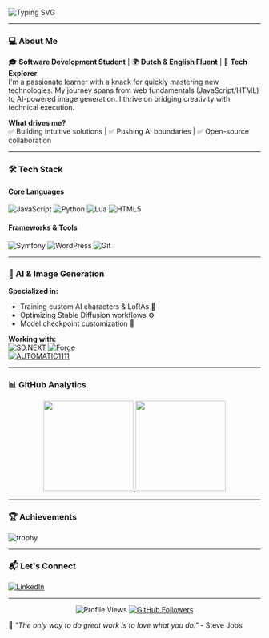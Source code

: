 ![Typing SVG](https://readme-typing-svg.demolab.com?font=Fira+Code&size=24&pause=1000&color=9F67F7&width=435&lines=Hello+there...;My+name+is+Pablo.;Welcome+to+my+github+profile!)

---

### 💻 About Me

🎓 **Software Development Student** | 🌍 **Dutch & English Fluent** | 🚀 **Tech Explorer**  
I'm a passionate learner with a knack for quickly mastering new technologies. My journey spans from web fundamentals (JavaScript/HTML) to AI-powered image generation. I thrive on bridging creativity with technical execution.

**What drives me?**  
✅ Building intuitive solutions | ✅ Pushing AI boundaries | ✅ Open-source collaboration  

---

### 🛠️ Tech Stack

#### **Core Languages**
![JavaScript](https://img.shields.io/badge/-JavaScript-F7DF1E?style=for-the-badge&logo=javascript&logoColor=black)
![Python](https://img.shields.io/badge/-Python-3776AB?style=for-the-badge&logo=python&logoColor=white)
![Lua](https://img.shields.io/badge/-Lua-2C2D72?style=for-the-badge&logo=lua&logoColor=white)
![HTML5](https://img.shields.io/badge/-HTML5-E34F26?style=for-the-badge&logo=html5&logoColor=white)

#### **Frameworks & Tools**
![Symfony](https://img.shields.io/badge/-Symfony-000000?style=for-the-badge&logo=symfony&logoColor=white)
![WordPress](https://img.shields.io/badge/-WordPress-21759B?style=for-the-badge&logo=wordpress&logoColor=white)
![Git](https://img.shields.io/badge/-Git-F05032?style=for-the-badge&logo=git&logoColor=white)

---

### 🤖 AI & Image Generation

**Specialized in:**  
- Training custom AI characters & LoRAs 🧠
- Optimizing Stable Diffusion workflows ⚙️
- Model checkpoint customization 🎨

**Working with:**  
[![SD.NEXT](https://img.shields.io/badge/SD.NEXT-Contributor-735BF7?style=flat-square)](https://github.com/vladmandic/sdnext)
[![Forge](https://img.shields.io/badge/Forge-Enthusiast-FF6F00?style=flat-square)](https://github.com/lllyasviel/stable-diffusion-webui-forge)  
[![AUTOMATIC1111](https://img.shields.io/badge/AUTOMATIC1111-Power%20User-00BFFF?style=flat-square)](https://github.com/AUTOMATIC1111/stable-diffusion-webui)

---

### 📊 GitHub Analytics

<div align="center">
  <a href="https://github.com/artheriax">
    <img height="180em" src="https://github-readme-stats.vercel.app/api?username=artheriax&show_icons=true&theme=dark&include_all_commits=true&count_private=true&hide_border=true"/>
<!--     <img height="180em" src="https://streak-stats.demolab.com?user=Artheriax&theme=dark&hide_border=true&mode=weekly" alt="GitHub Streak"/> -->
    <img height="180em" src="https://github-readme-stats.vercel.app/api/top-langs/?username=artheriax&layout=compact&theme=dark&hide_border=true"/>
  </a>
</div>

---

### 🏆 Achievements

![trophy](https://github-profile-trophy.vercel.app/?username=artheriax&theme=darkhub&no-frame=true&row=2&column=4)

---

### 📬 Let's Connect

[![LinkedIn](https://img.shields.io/badge/-LinkedIn-0077B5?style=for-the-badge&logo=linkedin&logoColor=white)](https://www.linkedin.com/in/pablo-hellmann-a1a53132a/)
<!--
[![Gmail](https://img.shields.io/badge/-Email-D14836?style=for-the-badge&logo=gmail&logoColor=white)](mailto:your-email@example.com)
[![Portfolio](https://img.shields.io/badge/-Portfolio-4285F4?style=for-the-badge&logo=google-chrome&logoColor=white)](https://your-portfolio.com)
-->
---

<div align="center">
  <img src="https://komarev.com/ghpvc/?username=artheriax&color=735BF7&style=flat-square" alt="Profile Views" /> 
  <a href="https://github.com/artheriax?tab=followers">
    <img src="https://img.shields.io/github/followers/artheriax?label=Follow&style=social" alt="GitHub Followers">
  </a>
</div>

🌟 *"The only way to do great work is to love what you do."* - Steve Jobs

